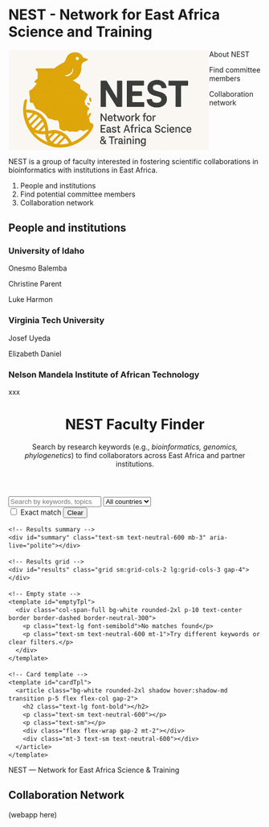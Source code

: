 
# NEST - Network for East Africa Science and Training
<img style="float: left;" src="images/nest_logo2.png" alt="NEST" width="400"/>

About NEST

Find committee members

Collaboration network

<br clear="left"/>

NEST is a group of faculty interested in fostering scientific collaborations in bioinformatics with institutions in East Africa.

1. People and institutions
2. Find potential committee members
3. Collaboration network

## People and institutions

### University of Idaho

Onesmo Balemba

Christine Parent

Luke Harmon

### Virginia Tech University

Josef Uyeda

Elizabeth Daniel

### Nelson Mandela Institute of African Technology

xxx


<html lang="en">
<head>
  <meta charset="utf-8" />
  <meta name="viewport" content="width=device-width, initial-scale=1" />
  <title>NEST Faculty Finder</title>
  <!-- Tailwind (CDN) -->
  <script src="https://cdn.tailwindcss.com"></script>
  <!-- Fuse.js for fuzzy search -->
  <script src="https://cdn.jsdelivr.net/npm/fuse.js@6.6.2"></script>
</head>
<body class="bg-neutral-50 text-neutral-900">
  <header class="max-w-5xl mx-auto px-4 py-8">
    <h1 class="text-3xl font-extrabold tracking-tight">NEST Faculty Finder</h1>
    <p class="text-sm text-neutral-600 mt-1">
      Search by research keywords (e.g., <em>bioinformatics, genomics, phylogenetics</em>) to find collaborators across East Africa and partner institutions.
    </p>
  </header>

  <main class="max-w-5xl mx-auto px-4 pb-16">
    <!-- Search + filters -->
    <div class="bg-white rounded-2xl shadow p-4 mb-6">
      <div class="flex flex-col gap-3 md:flex-row md:items-center">
        <input id="q" type="search" inputmode="search" placeholder="Search by keywords, topics, institution, country, name…"
               class="w-full border border-neutral-300 rounded-xl px-4 py-3 focus:outline-none focus:ring-2 focus:ring-emerald-500"
               aria-label="Keyword search" />
        <select id="countryFilter" class="border border-neutral-300 rounded-xl px-3 py-3 focus:outline-none focus:ring-2 focus:ring-emerald-500 w-full md:w-64" aria-label="Country filter">
          <option value="">All countries</option>
        </select>
      </div>
      <div class="flex items-center gap-3 mt-3">
        <label class="inline-flex items-center gap-2 text-sm">
          <input id="exactMatch" type="checkbox" class="w-4 h-4 rounded border-neutral-300">
          Exact match
        </label>
        <button id="clearBtn" class="ml-auto text-sm underline underline-offset-4">Clear</button>
      </div>
    </div>

    <!-- Results summary -->
    <div id="summary" class="text-sm text-neutral-600 mb-3" aria-live="polite"></div>

    <!-- Results grid -->
    <div id="results" class="grid sm:grid-cols-2 lg:grid-cols-3 gap-4"></div>

    <!-- Empty state -->
    <template id="emptyTpl">
      <div class="col-span-full bg-white rounded-2xl p-10 text-center border border-dashed border-neutral-300">
        <p class="text-lg font-semibold">No matches found</p>
        <p class="text-sm text-neutral-600 mt-1">Try different keywords or clear filters.</p>
      </div>
    </template>

    <!-- Card template -->
    <template id="cardTpl">
      <article class="bg-white rounded-2xl shadow hover:shadow-md transition p-5 flex flex-col gap-2">
        <h2 class="text-lg font-bold"></h2>
        <p class="text-sm text-neutral-600"></p>
        <p class="text-sm"></p>
        <div class="flex flex-wrap gap-2 mt-2"></div>
        <div class="mt-3 text-sm text-neutral-600"></div>
      </article>
    </template>
  </main>

  <footer class="max-w-5xl mx-auto px-4 pb-10 text-xs text-neutral-500">
    NEST — Network for East Africa Science &amp; Training
  </footer>

  <script>
    // Configuration for Fuse.js: weights reflect how we want to score matches.
    const fuseOptionsBase = {
      includeScore: true,
      threshold: 0.35,     // lower = stricter
      ignoreLocation: true,
      minMatchCharLength: 2,
      keys: [
        { name: 'name', weight: 0.3 },
        { name: 'institution', weight: 0.2 },
        { name: 'country', weight: 0.2 },
        { name: 'topics', weight: 0.3 },
        { name: 'keywords', weight: 0.5 } // arrays are supported
      ]
    };

    const el = {
      q: document.getElementById('q'),
      results: document.getElementById('results'),
      summary: document.getElementById('summary'),
      countryFilter: document.getElementById('countryFilter'),
      exactMatch: document.getElementById('exactMatch'),
      cardTpl: document.getElementById('cardTpl'),
      emptyTpl: document.getElementById('emptyTpl'),
      clearBtn: document.getElementById('clearBtn')
    };

    let faculty = [];
    let fuse;

    async function loadData() {
      const res = await fetch('faculty.json', { cache: 'no-cache' });
      faculty = await res.json();

      // Populate country filter (unique, sorted)
      const countries = Array.from(new Set(faculty.map(f => (f.country || '').trim()).filter(Boolean))).sort();
      for (const c of countries) {
        const opt = document.createElement('option');
        opt.value = c;
        opt.textContent = c;
        el.countryFilter.appendChild(opt);
      }

      initFuse();
      render();
    }

    function initFuse() {
      const opts = { ...fuseOptionsBase };
      // Exact match toggle: make it stricter by lowering threshold and using extended search
      if (el.exactMatch.checked && el.q.value.trim()) {
        opts.threshold = 0.2;
        fuse = new Fuse(faculty, opts);
      } else {
        fuse = new Fuse(faculty, opts);
      }
    }

    function queryData() {
      let data = faculty.slice();
      const q = el.q.value.trim();
      const country = el.countryFilter.value;

      if (q) {
        // For "exact match", try Fuse extended search with "=" per token
        if (el.exactMatch.checked) {
          const tokens = q.split(/\s+/).map(tok => `="${tok}"`);
          const pattern = tokens.join(' ');
          data = fuse.search(pattern).map(r => r.item);
        } else {
          data = fuse.search(q).map(r => r.item);
        }
      }

      if (country) {
        data = data.filter(d => (d.country || '').toLowerCase() === country.toLowerCase());
      }

      return data;
    }

    function render() {
      const data = queryData();
      el.results.innerHTML = '';

      if (data.length === 0) {
        el.summary.textContent = '0 results';
        el.results.appendChild(el.emptyTpl.content.cloneNode(true));
        return;
      }

      el.summary.textContent = `${data.length} ${data.length === 1 ? 'result' : 'results'}`;

      for (const f of data) {
        const card = el.cardTpl.content.cloneNode(true);
        const [h2, metaP, topicsP, chipsDiv, contactDiv] = card.querySelectorAll('h2, p, div');

        h2.textContent = f.name || 'Unknown';
        metaP.textContent = [f.institution, f.country].filter(Boolean).join(' — ');
        topicsP.textContent = f.topics || '';

        // keyword chips
        chipsDiv.setAttribute('aria-label', 'Keywords');
        (f.keywords || []).forEach(k => {
          const span = document.createElement('span');
          span.className = 'text-xs bg-emerald-50 border border-emerald-200 text-emerald-700 px-2 py-1 rounded-full';
          span.textContent = k;
          chipsDiv.appendChild(span);
        });

        // contact / links
        const bits = [];
        if (f.email) bits.push(`<a class="underline" href="mailto:${f.email}">${f.email}</a>`);
        if (f.website) bits.push(`<a class="underline" href="${f.website}" target="_blank" rel="noopener">Website</a>`);
        contactDiv.innerHTML = bits.join(' · ');

        el.results.appendChild(card);
      }
    }

    // Events
    el.q.addEventListener('input', () => render());
    el.countryFilter.addEventListener('change', () => render());
    el.exactMatch.addEventListener('change', () => { initFuse(); render(); });
    el.clearBtn.addEventListener('click', () => {
      el.q.value = '';
      el.countryFilter.value = '';
      el.exactMatch.checked = false;
      initFuse();
      render();
      el.q.focus();
    });

    loadData().catch(err => {
      el.summary.textContent = 'Error loading data.';
      console.error(err);
    });
  </script>
</body>
</html>

## Collaboration Network

(webapp here)
